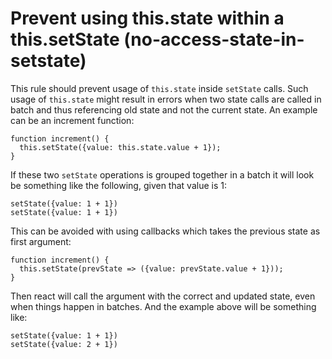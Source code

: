 # Prevent using this.state within a this.setState (no-access-state-in-setstate)

This rule should prevent usage of `this.state` inside `setState` calls.
Such usage of `this.state` might result in errors when two state calls are
called in batch and thus referencing old state and not the current
state. An example can be an increment function:

```
function increment() {
  this.setState({value: this.state.value + 1});
}
```

If these two `setState` operations is grouped together in a batch it will
look be something like the following, given that value is 1:

```
setState({value: 1 + 1})
setState({value: 1 + 1})
```

This can be avoided with using callbacks which takes the previous state
as first argument:

```
function increment() {
  this.setState(prevState => ({value: prevState.value + 1}));
}
```

Then react will call the argument with the correct and updated  state,
even when things happen in batches. And the example above will be
something like:


```
setState({value: 1 + 1})
setState({value: 2 + 1})
```
